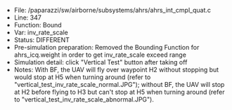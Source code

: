 * File: /paparazzi/sw/airborne/subsystems/ahrs/ahrs_int_cmpl_quat.c 
* Line: 347
* Function: Bound 
* Var: inv_rate_scale
* Status: DIFFERENT 
* Pre-simulation preparation: Removed the Bounding Function for ahrs_icq.weight in order to get inv_rate_scale exceed range
* Simulation detail: click "Vertical Test" button after taking off
* Notes: With BF, the UAV will fly over waypoint H2 without stopping but would stop at H5 when turning around (refer to "vertical_test_inv_rate_scale_normal.JPG"); without BF, the UAV will stop at H2 before flying to H3 but can't stop at H5 when turning around (refer to "vertical_test_inv_rate_scale_abnormal.JPG").